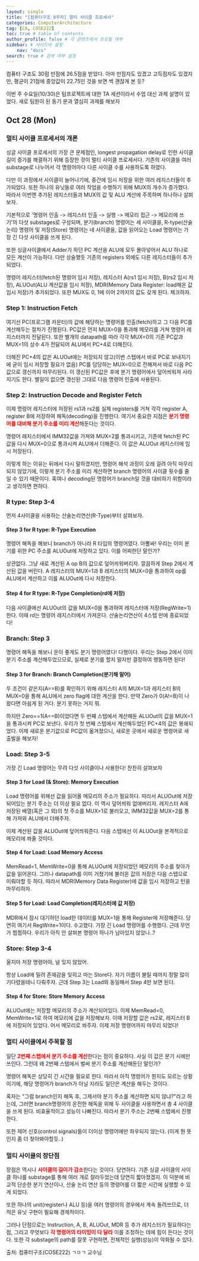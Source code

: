 ```yaml
---
layout: single
title: "[컴퓨터구조 9주차] 멀티 사이클 프로세서"
categories: ComputerArchitecture
tag: [CA, COSE222]
toc: true # table of contents
author_profile: false # 각 콘텐츠에서 프로필 여부
sidebar: # 사이드바 설정
    nav: "docs"
search: true # 검색 여부 설정
---
```

<head>
    <!-- Latex -->
    <script src="https://cdn.mathjax.org/mathjax/latest/MathJax.js?config=TeX-AMS-MML_HTMLorMML" type="text/javascript"></script>
</head>
<style>
    th, td {
        text-align: center;
    }
    .r {
        color: red;
    }
</style>

컴퓨터 구조도 30점 만점에 26.5점을 받았다. 아마 만점자도 있겠고 고득점자도 있겠지만, 평균이 21점에 중앙값이 22.75인 것을 보면 썩 괜찮게 본 듯?

이번 주 수요일(10/30)은 텀프로젝트에 대한 TA 세션이라서 수업 대신 과제 설명이 있었다. 새로 팀원이 된 동기 분과 열심히 과제를 해보자

## Oct 28 (Mon)

### 멀티 사이클 프로세서의 개론

싱글 사이클 프로세서의 가장 큰 문제점인, longest propagation delay로 인한 사이클 길이 증가를 해결하기 위해 등장한 것이 멀티 사이클 프로세서다. 기존의 사이클을 여러 substage로 나누어서 각 명령어마다 다른 사이클 수를 사용하도록 하였다.

다만 이 과정에서 사이클이 늘어나기에, 중간에 임시 저장을 위한 여러 레지스터들이 추가되었다. 또한 하나의 유닛들로 여러 작업을 수행하기 위해 MUX의 개수가 증가했다. 따라서 이번엔 추가된 레지스터들과 MUX의 값 및 ALU 계산에 주목하며 하나하나 살펴보자.

기본적으로 '명령어 인출 -> 레지스터 인출 -> 실행 -> 메모리 접근 -> 메모리에 쓰기'의 다섯 substages로 구성되며, 분기(branch) 명령어는 세 사이클을, R-type(산술 논리) 명령어 및 저장(Store) 명령어는 네 사이클을, 값을 읽어오는 Load 명령어는 가장 긴 다섯 사이클을 쓰게 된다.

또한 싱글사이클에서 Adder가 하던 PC 계산을 ALU에 모두 몰아넣어서 ALU 하나로 모든 계산이 가능하다. 다만 상술했듯 기존의 registers 외에도 다른 레지스터들이 추가되었다.

명령어 레지스터(fetch된 명령어 임시 저장), 레지스터 A(rs1 임시 저장), B(rs2 임시 저장), ALUOut(ALU 계산값을 임시 저장), MDR(Memory Data Register: load해온 값 임시 저장)가 추가되었다. 또한 MUX도 0, 1에 이어 2까지의 값도 갖게 된다. 체크하자.

### Step 1: Instruction Fetch

여기선 PC(프로그램 카운터)의 값에 해당하는 명령어를 인출(fetch)하고 그 다음 PC를 계산해두는 절차가 진행된다. PC값은 먼저 MUX=0을 통과해 메모리를 거쳐 명령어 레지스터까지 전달된다. 또한 별개의 datapath를 따라 각각 MUX=0의 기존 PC값과 MUX=1의 상수 4가 전달되어 ALU에서 PC+4로 더해진다.

더해진 PC+4의 값은 ALUOut에는 저장되지 않고(이번 스텝에서 바로 PC로 보내지기에 굳이 임시 저장할 필요가 없음) PC를 담당하는 MUX=0으로 전해져서 바로 다음 PC값으로 갱신까지 마무리된다. 이 갱신된 PC값은 후에 분기 명령어에서 덮어씌워져 사라지기도 한다. 별일이 없으면 갱신된 그대로 다음 명령어 인출에 사용된다.

### Step 2: Instruction Decode and Register Fetch

이제 명령어 레지스터에 저장된 rs1과 rs2를 실제 registers를 거쳐 각각 register A, register B에 저장하여 해독(decoding)을 진행한다. 여기서 중요한 지점은 <strong class="r">분기 명령어를 대비해 분기 주소를 미리 계산</strong>해둔다는 것이다.

명령어 레지스터에서 IMM32값을 가져와 MUX=2를 통과시키고, 기존에 fetch된 PC값을 다시 MUX=0으로 통과시켜 ALU에서 더해준다. 이 값은 ALUOut 레지스터에 임시 저장된다.

이렇게 하는 이유는 뒤에서 다시 말하겠지만, 명령어 해석 과정이 오래 걸려 아직 마무리 되지 않았기에, 이렇게 분기 주소를 미리 계산하면 branch 명령어의 사이클 횟수를 줄일 수 있기 때문이다. 혹여나 decoding된 명령어가 branch일 것을 대비하기 위함이라고 생각하면 편하다.

### R type: Step 3-4

먼저 4사이클을 사용하는 산술논리연산(R-Type)부터 살펴보자.

#### Step 3 for R type: R-Type Execution

명령어 해독을 해보니 branch가 아니라 R 타입의 명령어였다. 아뿔싸! 우리는 이미 분기를 위한 PC 주소를 ALUOut에 저장하고 있다. 이를 어찌한단 말인가?

상관없다. 그냥 새로 계산된 A op B의 값으로 덮어씌워버리자. 깔끔하게 Step 2에서 계산된 값을 버린다. A 레지스터의 MUX=1과 B 레지스터의 MUX=0을 통과하여 op를 ALU에서 계산하고 이를 ALUOut에 다시 저장한다.

#### Step 4 for R type: R-Type Completion(rd에 저장)

다음 사이클에선 ALUOut의 값을 MUX=0을 통과하여 레지스터에 저장(RegWrite=1)한다. 이때 rd는 명령어 레지스터에서 가져온다. 산술논리연산이 4스텝 만에 종료되었다!

### Branch: Step 3

명령어 해독을 해보니 운이 좋게도 분기 명령어였다! 다행이다. 우리는 Step 2에서 이미 분기 주소를 계산해두었으므로, 실제로 분기를 할지 말지만 결정하여 행동하면 된다!

#### Step 3 for Branch: Branch Completion(분기해 말어)

두 조건이 같은지(A==B)를 확인하기 위해 레지스터 A의 MUX=1과 레지스터 B의 MUX=0을 통해 ALU에서 zero flag에 대한 계산을 한다. 만약 Zero가 0(A!=B)이 나왔다면 아쉽게 된 거다. 분기 못하는 거지 뭐.

하지만 Zero==1(A==B)이었다면 두 번째 스텝에서 계산해둔 ALUOut의 값을 MUX=1을 통과시켜 PC로 보낸다. 우리가 첫 번째 스텝에서 계산해두었던 PC+4의 값은 봉쇄되었다. 이제 새로운 분기값으로 PC값이 옮겨졌으니, 새로운 곳에서 새로운 명령어로 새 출발을 해보자!

### Load: Step 3-5

가장 긴 Load 명령어는 무려 다섯 사이클이나 사용한다! 찬찬히 살펴보자

#### Step 3 for Load (& Store): Memory Execution

Load 명령어를 위해선 값을 읽어올 메모리의 주소가 필요하다. 따라서 ALUOut에 저장되어있는 분기 주소는 더 이상 필요 없다. 이 역시 덮어씌워 없애버리자. 레지스터 A에 저장된 배열(혹은 그 외)의 첫 주소를 MUX=1로 불러오고, IMM32값을 MUX=2를 통해 가져와 ALU에서 더해주자.

이제 계산된 값을 ALUOut에 덮어씌워준다. 다음 스텝에선 이 ALUOut을 본격적으로 메모리에 쏴줄 것이다.

#### Step 4 for Load: Load Memory Access

MemRead=1, MemWrite=0을 통해 ALUOut에 저장되었던 메모리의 주소를 찾아가 값을 읽어온다. 그러나 datapath를 이미 거쳤기에 불러온 값의 저장은 다음 스텝으로 미뤄야할 듯 하다. 따라서 MDR(Memory Data Register)에 값을 임시 저장하고 턴을 마무리하자.

#### Step 5 for Load: Load Completion(레지스터에 값 저장)

MDR에서 잠시 대기하던 load한 데이터를 MUX=1을 통해 Register에 저장해준다. 당연히 여기서 RegWrite=1이다. 수고했다. 가장 긴 Load 명령어를 수행했다. 근데 무언가 찝찝하다. 우리가 아직 안 살펴본 명령어 하나가 남아있지 않았나..?

### Store: Step 3-4

울지마 저장 명령어야, 널 잊지 않았어.

항상 Load에 밀려 존재감을 잊히고 마는 Store다. 자기 이름이 불릴 때까지 정말 많이 기다렸을테니 다뤄주자. 근데 Step 3는 Load와 동일해서 Step 4만 보면 된다.

#### Step 4 for Store: Store Memory Access

ALUOut에는 저장할 메모리의 주소가 계산되어있다. 이제 MemRead=0, MemWrite=1로 하여 메모리에 값을 저장해보자. 이때 저장할 값은 rs2로, 레지스터 B에 저장되어 있었다. 어서 메모리로 쏴주자. 이제 저장 명령어까지 마무리 되었다!

### 멀티 사이클에서 주목할 점

일단 <strong class="r">2번째 스텝에서 분기 주소를 계산</strong>한다는 점이 중요하다. 사실 이 값은 분기 시에만 쓰인다. 그런데 왜 2번째 스텝에서 벌써 분기 주소를 계산해둔단 말인가?

명령어 해독은 상당히 긴 시간을 필요로 한다. 따라서 아직 명령어가 뭔지도 모르는 상황이기에, 해당 명령어가 branch가 아닐 지라도 일단은 계산을 해두는 것이다.

혹자는 "그럼 branch인지 해독 후, 그제서야 분기 주소를 계산하면 되지 않냐?"라고 하는데, 그러면 branch명령어의 온전한 해독을 위해 두 사이클을 사용하면서 총 4 사이클을 쓰게 된다. 비효율적이고 성능이 나빠진다. 따라서 분기 주소는 2번째 스텝에서 진행한다.

또한 제어 신호(control signals)들이 더이상 명령어에만 좌우되지 않는다. (이게 뭔 뜻인지 좀 더 찾아봐야할듯..)

### 멀티 사이클의 장단점

장점은 역시나 <strong class="r">사이클의 길이가 감소</strong>한다는 것이다. 당연하다. 기존 싱글 사이클의 사이클 하나를 substage를 통해 여러 개로 잘라두었는데 당연히 짧아졌겠지. 이 덕분에 비교적 단순한 분기 연산이나, 산술 논리 연산 등의 명령어를 더 짧은 시간에 실행할 수 있게 되었다.

또한 하나의 unit(register나 ALU 등)을 여러 명령어의 경우에서 계속 돌려쓰므로, 더 적은 유닛 구현이 필요해 경제적이다.

그러나 단점으로는 Instruction, A, B, ALUOut, MDR 등 추가 레지스터가 필요하다는 점, 그리고 무엇보다 <strong class="r">각 명령어의 타이밍이 다 달라</strong> 이를 조정하는 데에 힘이 든다는 것이다. 또한 각 substage의 path를 잘못 구현하면, 전체적인 실행(성능)이 악화될 수 있다.


출처: 컴퓨터구조(COSE222) ㄱㅇㄱ 교수님
